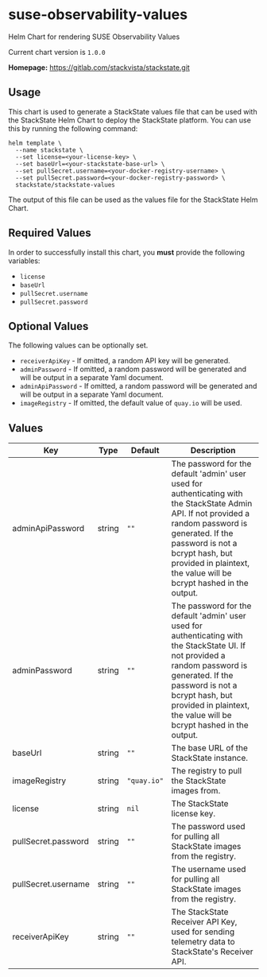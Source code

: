 # suse-observability-values

Helm Chart for rendering SUSE Observability Values

Current chart version is `1.0.0`

**Homepage:** <https://gitlab.com/stackvista/stackstate.git>

## Usage

This chart is used to generate a StackState values file that can be used with the StackState Helm Chart to deploy the StackState platform.
You can use this by running the following command:

```shell
helm template \
  --name stackstate \
  --set license=<your-license-key> \
  --set baseUrl=<your-stackstate-base-url> \
  --set pullSecret.username=<your-docker-registry-username> \
  --set pullSecret.password=<your-docker-registry-password> \
  stackstate/stackstate-values
```

The output of this file can be used as the values file for the StackState Helm Chart.

## Required Values

In order to successfully install this chart, you **must** provide the following variables:
* `license`
* `baseUrl`
* `pullSecret.username`
* `pullSecret.password`

## Optional Values

The following values can be optionally set.

* `receiverApiKey` - If omitted, a random API key will be generated.
* `adminPassword` - If omitted, a random password will be generated and will be output in a separate Yaml document.
* `adminApiPassword` - If omitted, a random password will be generated and will be output in a separate Yaml document.
* `imageRegistry` - If omitted, the default value of `quay.io` will be used.

## Values

| Key | Type | Default | Description |
|-----|------|---------|-------------|
| adminApiPassword | string | `""` | The password for the default 'admin' user used for authenticating with the StackState Admin API. If not provided a random password is generated. If the password is not a bcrypt hash, but provided in plaintext, the value will be bcrypt hashed in the output. |
| adminPassword | string | `""` | The password for the default 'admin' user used for authenticating with the StackState UI. If not provided a random password is generated.  If the password is not a bcrypt hash, but provided in plaintext, the value will be bcrypt hashed in the output. |
| baseUrl | string | `""` | The base URL of the StackState instance. |
| imageRegistry | string | `"quay.io"` | The registry to pull the StackState images from. |
| license | string | `nil` | The StackState license key. |
| pullSecret.password | string | `""` | The password used for pulling all StackState images from the registry. |
| pullSecret.username | string | `""` | The username used for pulling all StackState images from the registry. |
| receiverApiKey | string | `""` | The StackState Receiver API Key, used for sending telemetry data to StackState's Receiver API. |
